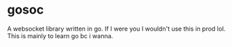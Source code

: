 # gosoc
A websocket library written in go. If I were you I wouldn't use this in prod lol. This is mainly to learn go bc i wanna.

